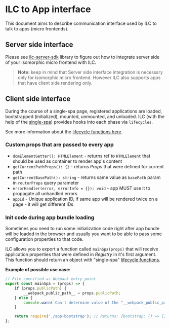 # ILC to App interface

This document aims to describe communication interface used by ILC 
to talk to apps (micro frontends).

## Server side interface

Please see [ilc-server-sdk](https://github.com/namecheap/ilc-server-sdk) library to figure out how to integrate server side
of your isomorphic micro frontend with ILC.

> **Note:** keep in mind that Server side interface integration is necessary only for isomorphic micro frontend. However
ILC also supports apps that have client side rendering only.

## Client side interface

During the course of a single-spa page, registered applications are loaded, bootstrapped (initialized), mounted, unmounted, and unloaded. 
ILC (with the help of the [single-spa](https://single-spa.js.org/)) provides hooks into each phase via `lifecycles`.

See more information about the [lifecycle functions here](https://single-spa.js.org/docs/building-applications/#lifecyle-props).

### Custom props that are passed to every app

* `domElementGetter(): HTMLElement` - returns ref to `HTMLElement` that should be used as container to render app's content
* `getCurrentPathProps(): {}` - returns _Props_ that were defined for current path
* `getCurrentBasePath(): string` - returns same value as `basePath` param in `routerProps` query parameter
* `errorHandler(error, errorInfo = {}): void` - app MUST use it to propagate all unhandled errors
* `appId` - Unique application ID, if same app will be rendered twice on a page - it will get different IDs


### Init code during app bundle loading

Sometimes you need to run some initialization code right after app bundle will be loaded in the browser and usually you 
want to be able to pass some configuration properties to that code.

ILC allows you to export a function called `mainSpa(props)` that will receive application properties that were defined in 
_Registry_ in it's first argument. 
This function should return an object with "single-spa" [lifecycle functions](https://single-spa.js.org/docs/building-applications/#lifecyle-props).

**Example of possible use case:**
```javascript
// File specified as Webpack entry point
export const mainSpa = (props) => {
	if (props.publicPath) {
		__webpack_public_path__ = props.publicPath;
	} else {
		console.warn(`Can't determine value of the "__webpack_public_path__", falling back to default one...`);
	}

	return require('./app-bootstrap'); // Returns: {bootstrap: () => {}, mount: () => {}, unmount: () => {}}
};
```